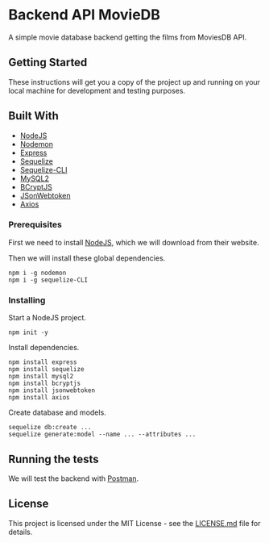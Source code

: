 # Backend API MovieDB

A simple movie database backend getting the films from MoviesDB API.

## Getting Started

These instructions will get you a copy of the project up and running on your local machine for development and testing purposes. 

## Built With

* [NodeJS](https://github.com/topics/nodejs) 
* [Nodemon](https://github.com/remy/nodemon) 
* [Express](https://github.com/expressjs/express) 
* [Sequelize](https://github.com/sequelize/sequelize) 
* [Sequelize-CLI](https://github.com/sequelize/cli) 
* [MySQL2](https://github.com/sidorares/node-mysql2) 
* [BCryptJS](https://github.com/kelektiv/node.bcrypt.js) 
* [JSonWebtoken](https://github.com/auth0/node-jsonwebtoken) 
* [Axios](https://github.com/axios/axios) 

### Prerequisites

First we need to install [NodeJS](https://nodejs.org/en/download/), which we will download from their website.

Then we will install these global dependencies.

```
npm i -g nodemon
npm i -g sequelize-CLI
```

### Installing

Start a NodeJS project.
```
npm init -y
```
Install dependencies.
```
npm install express
npm install sequelize
npm install mysql2
npm install bcryptjs
npm install jsonwebtoken
npm install axios
```
Create database and models.
```
sequelize db:create ...
sequelize generate:model --name ... --attributes ...
```

## Running the tests

We will test the backend with [Postman](https://www.postman.com/downloads/).



## License

This project is licensed under the MIT License - see the [LICENSE.md](LICENSE.md) file for details.

